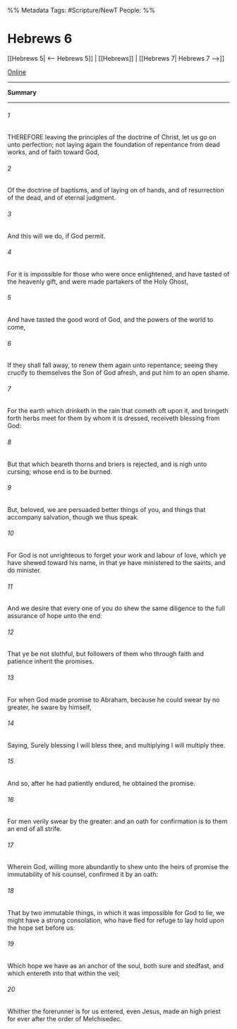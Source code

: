 %% Metadata
Tags: #Scripture/NewT
People: 
%%
# Hebrews 6
[[Hebrews 5| <-- Hebrews 5]] | [[Hebrews]] | [[Hebrews 7| Hebrews 7 -->]]

[Online](https://churchofjesuschrist.org/study/scriptures/nt/heb/6?lang=eng)

---
__Summary__



---
###### 1
THEREFORE leaving the principles of the doctrine of Christ, let us go on unto perfection; not laying again the foundation of repentance from dead works, and of faith toward God,
###### 2
Of the doctrine of baptisms, and of laying on of hands, and of resurrection of the dead, and of eternal judgment.
###### 3
And this will we do, if God permit.
###### 4
For it is impossible for those who were once enlightened, and have tasted of the heavenly gift, and were made partakers of the Holy Ghost,
###### 5
And have tasted the good word of God, and the powers of the world to come,
###### 6
If they shall fall away, to renew them again unto repentance; seeing they crucify to themselves the Son of God afresh, and put him to an open shame.
###### 7
For the earth which drinketh in the rain that cometh oft upon it, and bringeth forth herbs meet for them by whom it is dressed, receiveth blessing from God:
###### 8
But that which beareth thorns and briers is rejected, and is nigh unto cursing; whose end is to be burned.
###### 9
But, beloved, we are persuaded better things of you, and things that accompany salvation, though we thus speak.
###### 10
For God is not unrighteous to forget your work and labour of love, which ye have shewed toward his name, in that ye have ministered to the saints, and do minister.
###### 11
And we desire that every one of you do shew the same diligence to the full assurance of hope unto the end:
###### 12
That ye be not slothful, but followers of them who through faith and patience inherit the promises.
###### 13
For when God made promise to Abraham, because he could swear by no greater, he sware by himself,
###### 14
Saying, Surely blessing I will bless thee, and multiplying I will multiply thee.
###### 15
And so, after he had patiently endured, he obtained the promise.
###### 16
For men verily swear by the greater: and an oath for confirmation is to them an end of all strife.
###### 17
Wherein God, willing more abundantly to shew unto the heirs of promise the immutability of his counsel, confirmed it by an oath:
###### 18
That by two immutable things, in which it was impossible for God to lie, we might have a strong consolation, who have fled for refuge to lay hold upon the hope set before us:
###### 19
Which hope we have as an anchor of the soul, both sure and stedfast, and which entereth into that within the veil;
###### 20
Whither the forerunner is for us entered, even Jesus, made an high priest for ever after the order of Melchisedec.




